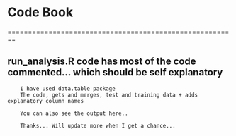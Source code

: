 # Code Book
========================================================

## run_analysis.R code has most of the code commented... which should be self explanatory
        I have used data.table package
        The code, gets and merges, test and training data + adds explanatory column names
        
        You can also see the output here..
        
        Thanks... Will update more when I get a chance...
        

        